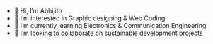 - 👋 Hi, I’m Abhijith
- 👀 I’m interested in Graphic designing & Web Coding
- 🌱 I’m currently learning Electronics & Communication Engineering 
- 💞️ I’m looking to collaborate on sustainable development projects

<!---
Abhijith734/Abhijith734 is a ✨ special ✨ repository because its `README.md` (this file) appears on your GitHub profile.
You can click the Preview link to take a look at your changes.
--->
